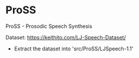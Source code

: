 # ProSS
ProSS - Prosodic Speech Synthesis 


Dataset: https://keithito.com/LJ-Speech-Dataset/
- Extract the dataset into 'src/ProSS/LJSpeech-1.1'
